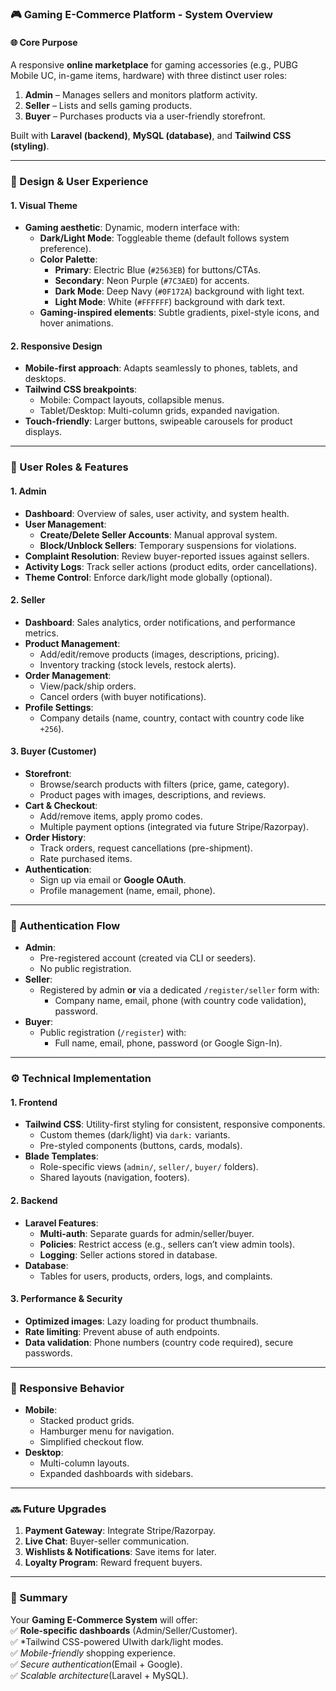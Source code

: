 ### **🎮 Gaming E-Commerce Platform - System Overview**  

#### **🌐 Core Purpose**  
A responsive **online marketplace** for gaming accessories (e.g., PUBG Mobile UC, in-game items, hardware) with three distinct user roles:  
1. **Admin** – Manages sellers and monitors platform activity.  
2. **Seller** – Lists and sells gaming products.  
3. **Buyer** – Purchases products via a user-friendly storefront.  

Built with **Laravel (backend)**, **MySQL (database)**, and **Tailwind CSS (styling)**.  

---

### **🎨 Design & User Experience**  
#### **1. Visual Theme**  
- **Gaming aesthetic**: Dynamic, modern interface with:  
  - **Dark/Light Mode**: Toggleable theme (default follows system preference).  
  - **Color Palette**:  
    - **Primary**: Electric Blue (`#2563EB`) for buttons/CTAs.  
    - **Secondary**: Neon Purple (`#7C3AED`) for accents.  
    - **Dark Mode**: Deep Navy (`#0F172A`) background with light text.  
    - **Light Mode**: White (`#FFFFFF`) background with dark text.  
  - **Gaming-inspired elements**: Subtle gradients, pixel-style icons, and hover animations.  

#### **2. Responsive Design**  
- **Mobile-first approach**: Adapts seamlessly to phones, tablets, and desktops.  
- **Tailwind CSS breakpoints**:  
  - Mobile: Compact layouts, collapsible menus.  
  - Tablet/Desktop: Multi-column grids, expanded navigation.  
- **Touch-friendly**: Larger buttons, swipeable carousels for product displays.  

---

### **👥 User Roles & Features**  
#### **1. Admin**  
- **Dashboard**: Overview of sales, user activity, and system health.  
- **User Management**:  
  - **Create/Delete Seller Accounts**: Manual approval system.  
  - **Block/Unblock Sellers**: Temporary suspensions for violations.  
- **Complaint Resolution**: Review buyer-reported issues against sellers.  
- **Activity Logs**: Track seller actions (product edits, order cancellations).  
- **Theme Control**: Enforce dark/light mode globally (optional).  

#### **2. Seller**  
- **Dashboard**: Sales analytics, order notifications, and performance metrics.  
- **Product Management**:  
  - Add/edit/remove products (images, descriptions, pricing).  
  - Inventory tracking (stock levels, restock alerts).  
- **Order Management**:  
  - View/pack/ship orders.  
  - Cancel orders (with buyer notifications).  
- **Profile Settings**:  
  - Company details (name, country, contact with country code like `+256`).  

#### **3. Buyer (Customer)**  
- **Storefront**:  
  - Browse/search products with filters (price, game, category).  
  - Product pages with images, descriptions, and reviews.  
- **Cart & Checkout**:  
  - Add/remove items, apply promo codes.  
  - Multiple payment options (integrated via future Stripe/Razorpay).  
- **Order History**:  
  - Track orders, request cancellations (pre-shipment).  
  - Rate purchased items.  
- **Authentication**:  
  - Sign up via email or **Google OAuth**.  
  - Profile management (name, email, phone).  

---

### **🔐 Authentication Flow**  
- **Admin**:  
  - Pre-registered account (created via CLI or seeders).  
  - No public registration.  
- **Seller**:  
  - Registered by admin **or** via a dedicated `/register/seller` form with:  
    - Company name, email, phone (with country code validation), password.  
- **Buyer**:  
  - Public registration (`/register`) with:  
    - Full name, email, phone, password (or Google Sign-In).  

---

### **⚙️ Technical Implementation**  
#### **1. Frontend**  
- **Tailwind CSS**: Utility-first styling for consistent, responsive components.  
  - Custom themes (dark/light) via `dark:` variants.  
  - Pre-styled components (buttons, cards, modals).  
- **Blade Templates**:  
  - Role-specific views (`admin/`, `seller/`, `buyer/` folders).  
  - Shared layouts (navigation, footers).  

#### **2. Backend**  
- **Laravel Features**:  
  - **Multi-auth**: Separate guards for admin/seller/buyer.  
  - **Policies**: Restrict access (e.g., sellers can’t view admin tools).  
  - **Logging**: Seller actions stored in database.  
- **Database**:  
  - Tables for users, products, orders, logs, and complaints.  

#### **3. Performance & Security**  
- **Optimized images**: Lazy loading for product thumbnails.  
- **Rate limiting**: Prevent abuse of auth endpoints.  
- **Data validation**: Phone numbers (country code required), secure passwords.  

---

### **📱 Responsive Behavior**  
- **Mobile**:  
  - Stacked product grids.  
  - Hamburger menu for navigation.  
  - Simplified checkout flow.  
- **Desktop**:  
  - Multi-column layouts.  
  - Expanded dashboards with sidebars.  

---

### **🔜 Future Upgrades**  
1. **Payment Gateway**: Integrate Stripe/Razorpay.  
2. **Live Chat**: Buyer-seller communication.  
3. **Wishlists & Notifications**: Save items for later.  
4. **Loyalty Program**: Reward frequent buyers.  

---

### **📜 Summary**  
Your **Gaming E-Commerce System** will offer:  
✅ **Role-specific dashboards** (Admin/Seller/Customer).  
✅ *Tailwind CSS-powered UIwith dark/light modes.  
✅ *Mobile-friendly* shopping experience.  
✅ *Secure authentication*(Email + Google).  
✅ *Scalable architecture*(Laravel + MySQL).